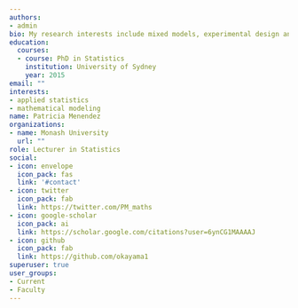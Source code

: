 ```yaml
---
authors:
- admin
bio: My research interests include mixed models, experimental design and software development.
education:
  courses:
  - course: PhD in Statistics
    institution: University of Sydney
    year: 2015
email: ""
interests:
- applied statistics
- mathematical modeling
name: Patricia Menendez
organizations:
- name: Monash University
  url: ""
role: Lecturer in Statistics
social:
- icon: envelope
  icon_pack: fas
  link: '#contact'
- icon: twitter
  icon_pack: fab
  link: https://twitter.com/PM_maths
- icon: google-scholar
  icon_pack: ai
  link: https://scholar.google.com/citations?user=6ynCG1MAAAAJ
- icon: github
  icon_pack: fab
  link: https://github.com/okayama1
superuser: true
user_groups:
- Current
- Faculty
---
```



